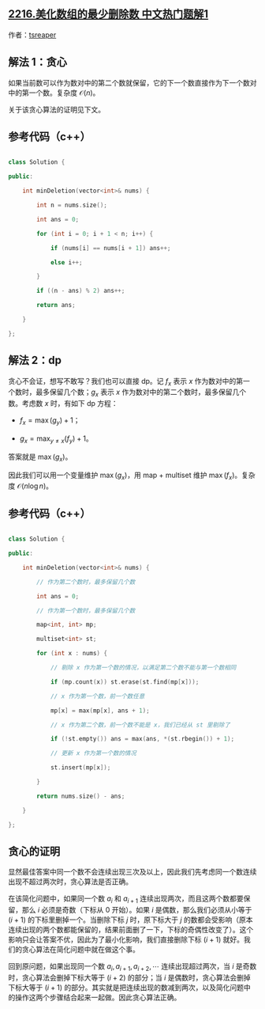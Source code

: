 ## [2216.美化数组的最少删除数 中文热门题解1](https://leetcode.cn/problems/minimum-deletions-to-make-array-beautiful/solutions/100000/liang-chong-jie-fa-by-tsreaper-02yo)

作者：[tsreaper](https://leetcode.cn/u/tsreaper)

## 解法 1：贪心
如果当前数可以作为数对中的第二个数就保留，它的下一个数直接作为下一个数对中的第一个数。复杂度 $\mathcal{O}(n)$。

关于该贪心算法的证明见下文。

## 参考代码（c++）
```c++
class Solution {
public:
    int minDeletion(vector<int>& nums) {
        int n = nums.size();
        int ans = 0;
        for (int i = 0; i + 1 < n; i++) {
            if (nums[i] == nums[i + 1]) ans++;
            else i++;
        }
        if ((n - ans) % 2) ans++;
        return ans;
    }
};
```

## 解法 2：dp
贪心不会证，想写不敢写？我们也可以直接 dp。记 $f_x$ 表示 $x$ 作为数对中的第一个数时，最多保留几个数；$g_x$ 表示 $x$ 作为数对中的第二个数时，最多保留几个数。考虑数 $x$ 时，有如下 dp 方程：
* $f_x = \max (g_y) + 1$；
* $g_x = \max_{y \ne x} (f_y) + 1$。

答案就是 $\max (g_x)$。

因此我们可以用一个变量维护 $\max (g_x)$，用 map + multiset 维护 $\max (f_x)$。复杂度 $\mathcal{O}(n \log n)$。

## 参考代码（c++）
```c++
class Solution {
public:
    int minDeletion(vector<int>& nums) {
        // 作为第二个数时，最多保留几个数
        int ans = 0;
        // 作为第一个数时，最多保留几个数
        map<int, int> mp;
        multiset<int> st;
        for (int x : nums) {
            // 剔除 x 作为第一个数的情况，以满足第二个数不能与第一个数相同
            if (mp.count(x)) st.erase(st.find(mp[x]));
            // x 作为第一个数，前一个数任意
            mp[x] = max(mp[x], ans + 1);
            // x 作为第二个数，前一个数不能是 x，我们已经从 st 里剔除了
            if (!st.empty()) ans = max(ans, *(st.rbegin()) + 1);
            // 更新 x 作为第一个数的情况
            st.insert(mp[x]);
        }
        return nums.size() - ans;
    }
};
```

## 贪心的证明
显然最佳答案中同一个数不会连续出现三次及以上，因此我们先考虑同一个数连续出现不超过两次时，贪心算法是否正确。

在该简化问题中，如果同一个数 $a_i$ 和 $a_{i + 1}$ 连续出现两次，而且这两个数都要保留，那么 $i$ 必须是奇数（下标从 $0$ 开始）。如果 $i$ 是偶数，那么我们必须从小等于 $(i + 1)$ 的下标里删掉一个。当删除下标 $j$ 时，原下标大于 $j$ 的数都会受影响（原本连续出现的两个数都能保留的，结果前面删了一下，下标的奇偶性改变了）。这个影响只会让答案不优，因此为了最小化影响，我们直接删除下标 $(i + 1)$ 就好。我们的贪心算法在简化问题中就在做这个事。

回到原问题，如果出现同一个数 $a_i, a_{i + 1}, a_{i + 2}, \cdots$ 连续出现超过两次，当 $i$ 是奇数时，贪心算法会删掉下标大等于 $(i + 2)$ 的部分；当 $i$ 是偶数时，贪心算法会删掉下标大等于 $(i + 1)$ 的部分。其实就是把连续出现的数减到两次，以及简化问题中的操作这两个步骤结合起来一起做。因此贪心算法正确。